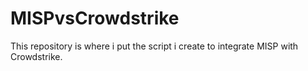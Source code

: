 # MISPvsCrowdstrike
This repository is where i put the script i create to integrate MISP with Crowdstrike.
